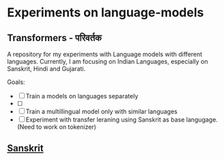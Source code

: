 # Experiments on language-models

## Transformers - परिवर्तक

A repository for my experiments with Language models with different languages. Currently, I am focusing on Indian Languages, especially on Sanskrit, Hindi and Gujarati.

Goals:

- [ ] Train a models on languages separately
- [ ]
- [ ] Train a multillingual model only with similar languages
- [ ] Experiment with transfer leraning using Sanskrit as base langugage. (Need to work on tokenizer)

## [Sanskrit](Sanskrit\README.md)
